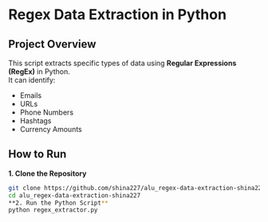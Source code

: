 # Regex Data Extraction in Python

## Project Overview
This script extracts specific types of data using **Regular Expressions (RegEx)** in Python.  
It can identify:
- Emails 
- URLs
- Phone Numbers
- Hashtags 
- Currency Amounts

## How to Run
**1. Clone the Repository**
```sh
git clone https://github.com/shina227/alu_regex-data-extraction-shina227.git
cd alu_regex-data-extraction-shina227
**2. Run the Python Script**
python regex_extractor.py
